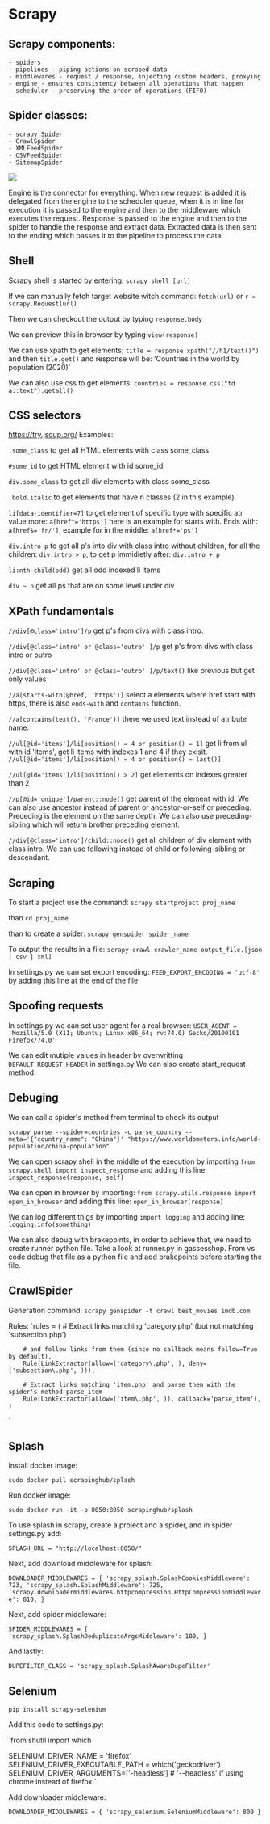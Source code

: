 # Scrapy
## Scrapy components:
    - spiders
    - pipelines - piping actions on scraped data
    - middlewares - request / response, injecting custom headers, proxying
    - engine - ensures consistency between all operations that happen
    - scheduler - preserving the order of operations (FIFO)

## Spider classes:
    - scrapy.Spider
    - CrawlSpider
    - XMLFeedSpider
    - CSVFeedSpider
    - SitemapSpider

![](2020-02-19-11-07-53.png)

Engine is the connector for everything. When new request is added it is delegated from the engine to the scheduler queue, when it is in line for execution it is passed to the engine and then to the middleware which executes the request. Response is passed to the engine and then to the spider to handle the response and extract data. Extracted data is then sent to the ending which passes it to the pipeline to process the data.

## Shell
Scrapy shell is started by entering:
`scrapy shell [url]`

If we can manually fetch target website witch command:
`fetch(url)` or `r = scrapy.Request(url)`

Then we can checkout the output by typing
`response.body`

We can preview this in browser by typing
`view(response)`

We can use xpath to get elements:
`title = response.xpath("//h1/text()")`
and then `title.get()` and response will be: 'Countries in the world by population (2020)'

We can also use css to get elements:
`countries = response.css("td a::text").getall()`

## CSS selectors
https://try.jsoup.org/
Examples:

`.some_class` to get all HTML elements with class some_class

`#some_id` to get HTML element with id some_id

`div.some_class` to get all div elements with class some_class

`.bold.italic` to get elements that have n classes (2 in this example)

`li[data-identifier=7]` to get element of specific type with specific atr value more: `a[href^='https']` here is an example for starts with. Ends with: `a[href$='fr/']`, example for in the middle: `a[href*='ps']`

`div.intro p` to get all p's into div with class intro without children, for all the children: `div.intro > p`, to get p immidietly after: `div.intro + p`

`li:nth-child(odd)` get all odd indexed li items

`div ~ p` get all ps that are on some level under div

## XPath fundamentals
`//div[@class='intro']/p` get p's from divs with class intro.

`//div[@class='intro' or @class='outro' ]/p` get p's from divs with class intro or outro

`//div[@class='intro' or @class='outro' ]/p/text()` like previous but get only values

`//a[starts-with(@href, 'https')]` select a elements where href start with https, there is also `ends-with` and `contains` function.

`//a[contains(text(), 'France')]` there we used text instead of atribute name.

`//ul[@id='items']/li[position() = 4 or position() = 1]` get li from ul with id 'items', get li items with indexes 1 and 4 if they exisit. `//ul[@id='items']/li[position() = 4 or position() = last()]`

`//ul[@id='items']/li[position() > 2]` get elements on indexes greater than 2

`//p[@id='unique']/parent::node()` get parent of the element with id. We can also use ancestor instead of parent or ancestor-or-self or preceding. Preceding is the element on the same depth. We can also use preceding-sibling which will return brother preceding element.

`//div[@class='intro']/child::node()` get all children of div element with class intro. We can use following instead of child or following-sibling or descendant.

## Scraping
To start a project use the command: `scrapy startproject proj_name`

than `cd proj_name`

than to create a spider: `scrapy genspider spider_name`

To output the results in a file:
`scrapy crawl crawler_name output_file.[json | csv | xml]`

In settings.py we can set export encoding:
`FEED_EXPORT_ENCODING = 'utf-8'` by adding this line at the end of the file

## Spoofing requests
In settings.py we can set user agent for a real browser:
`USER_AGENT = 'Mozilla/5.0 (X11; Ubuntu; Linux x86_64; rv:74.0) Gecko/20100101 Firefox/74.0'`

We can edit mutiple values in header by overwritting `DEFAULT_REQUEST_HEADER` in settings.py
We can also create start_request method.

## Debuging
We can call a spider's method from terminal to check its output

`scrapy parse --spider=countries -c parse_country --meta='{"country_name": "China"}' "https://www.worldometers.info/world-population/china-population"`

We can open scrapy shell in the middle of the execution by importing `from scrapy.shell import inspect_response`
and adding this line: `inspect_response(response, self)`

We can open in browser by importing: `from scrapy.utils.response import open_in_browser`
and adding this line: `open_in_browser(response)`

We can log different thigs by importing `import logging` and adding line:
`logging.info(something)`

We can also debug with brakepoints, in order to achieve that, we need to create runner python file. Take a look at runner.py in gassesshop. From vs code debug that file as a python file and add brakepoints before starting the file.

## CrawlSpider
Generation command: `scrapy genspider -t crawl best_movies imdb.com`

Rules:
`rules = (
        # Extract links matching 'category.php' (but not matching 'subsection.php')

        # and follow links from them (since no callback means follow=True by default).
        Rule(LinkExtractor(allow=('category\.php', ), deny=('subsection\.php', ))),

        # Extract links matching 'item.php' and parse them with the spider's method parse_item
        Rule(LinkExtractor(allow=('item\.php', )), callback='parse_item'),
    )
`

## Splash

Install docker image:

`sudo docker pull scrapinghub/splash`

Run docker image:

`sudo docker run -it -p 8050:8050 scrapinghub/splash`

To use splash in scrapy, create a project and a spider, and in spider settings.py add:

`SPLASH_URL = "http://localhost:8050/"`

Next, add download middleware for splash:

`DOWNLOADER_MIDDLEWARES = {
    'scrapy_splash.SplashCookiesMiddleware': 723,
    'scrapy_splash.SplashMiddleware': 725,
    'scrapy.downloadermiddlewares.httpcompression.HttpCompressionMiddleware': 810,
}
`

Next, add spider middleware:

`SPIDER_MIDDLEWARES = {
    'scrapy_splash.SplashDeduplicateArgsMiddleware': 100,
}
`

And lastly:

`DUPEFILTER_CLASS = 'scrapy_splash.SplashAwareDupeFilter'`

## Selenium

`pip install scrapy-selenium
`

Add this code to settings.py:

`from shutil import which

SELENIUM_DRIVER_NAME = 'firefox'
SELENIUM_DRIVER_EXECUTABLE_PATH = which('geckodriver')
SELENIUM_DRIVER_ARGUMENTS=['-headless']  # '--headless' if using chrome instead of firefox
`

Add downloader middleware:

`DOWNLOADER_MIDDLEWARES = {
    'scrapy_selenium.SeleniumMiddleware': 800
}`
